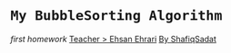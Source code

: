 # `My BubbleSorting Algorithm`
*first homework*
[Teacher > Ehsan Ehrari](https://t.me/EhsanEhrari)
[By ShafiqSadat](https://t.me/afprogrammer)
